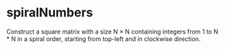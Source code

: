 # spiralNumbers
Construct a square matrix with a size N × N containing integers from 1 to N * N in a spiral order, starting from top-left and in clockwise direction.
